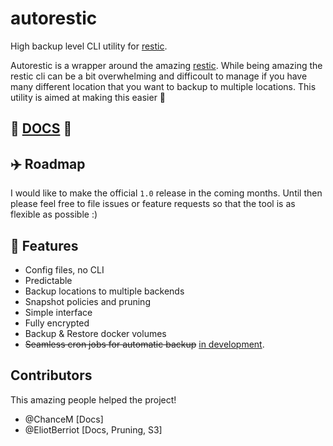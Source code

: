 # autorestic
High backup level CLI utility for [restic](https://restic.net/).

Autorestic is a wrapper around the amazing [restic](https://restic.net/). While being amazing the restic cli can be a bit overwhelming and difficoult to manage if you have many different location that you want to backup to multiple locations. This utility is aimed at making this easier 🙂

## 📒 [DOCS](https://cupcakearmy.github.io/autorestic/) 📒

## ✈️ Roadmap

I would like to make the official `1.0` release in the coming months. Until then please feel free to file issues or feature requests so that the tool is as flexible as possible :)

## 🌈 Features

- Config files, no CLI
- Predictable
- Backup locations to multiple backends
- Snapshot policies and pruning
- Simple interface
- Fully encrypted
- Backup & Restore docker volumes
- ~~Seamless cron jobs for automatic backup~~ [in development](https://github.com/cupcakearmy/autorestic/issues/21).

## Contributors

This amazing people helped the project!

- @ChanceM [Docs]
- @EliotBerriot [Docs, Pruning, S3]
